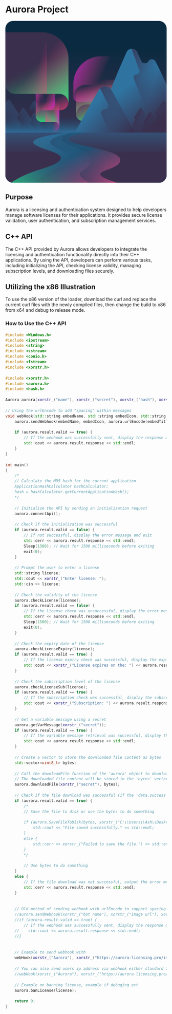 # Aurora Project

![Aurora Logo](/logo.png)

## Purpose

Aurora is a licensing and authentication system designed to help developers manage software licenses for their applications. It provides secure license validation, user authentication, and subscription management services.

## C++ API

The C++ API provided by Aurora allows developers to integrate the licensing and authentication functionality directly into their C++ applications. By using the API, developers can perform various tasks, including initializing the API, checking license validity, managing subscription levels, and downloading files securely.

## Utilizing the x86 Illustration

To use the x86 version of the loader, download the curl and replace the current curl files with the newly compiled files, then change the build to x86 from x64 and debug to release mode.

### How to Use the C++ API

```cpp
#include <Windows.h>
#include <iostream>
#include <string>
#include <sstream>
#include <conio.h>
#include <fstream> 
#include <xorstr.h>

#include <xorstr.h>
#include <aurora.h>
#include <hash.h>

Aurora aurora(xorstr_("name"), xorstr_("secret"), xorstr_("hash"), xorstr_("version"), xorstr_("https://aurora-licensing.pro/api/"));

// Using the urlEncode to add "spacing" within messages
void webHook(std::string embedName, std::string embedIcon, std::string embedTitle, std::string embedMessage) {
    aurora.sendWebhook(embedName, embedIcon, aurora.urlEncode(embedTitle), aurora.urlEncode(embedMessage));

    if (aurora.result.valid == true) {
        // If the webhook was successfully sent, display the response message
        std::cout << aurora.result.response << std::endl;
    }
}

int main()
{
    /*
    // Calculate the MD5 hash for the current application
    ApplicationHashCalculator hashCalculator;
    hash = hashCalculator.getCurrentApplicationHash();
    */

    // Initialize the API by sending an initialization request
    aurora.connectApi();

    // Check if the initialization was successful
    if (aurora.result.valid == false) {
        // If not successful, display the error message and exit
        std::cerr << aurora.result.response << std::endl;
        Sleep(1500); // Wait for 1500 milliseconds before exiting
        exit(0);
    }

    // Prompt the user to enter a license
    std::string license;
    std::cout << xorstr_("Enter license: ");
    std::cin >> license;

    // Check the validity of the license
    aurora.checkLicense(license);
    if (aurora.result.valid == false) {
        // If the license check was unsuccessful, display the error message and exit
        std::cerr << aurora.result.response << std::endl;
        Sleep(1500); // Wait for 1500 milliseconds before exiting
        exit(0);
    }

    // Check the expiry date of the license
    aurora.checkLicenseExpiry(license);
    if (aurora.result.valid == true) {
        // If the license expiry check was successful, display the expiry date
        std::cout << xorstr_("License expires on the: ") << aurora.result.response << std::endl;
    }

    // Check the subscription level of the license
    aurora.checkLicenseSub(license);
    if (aurora.result.valid == true) {
        // If the subscription check was successful, display the subscription level
        std::cout << xorstr_("Subscription: ") << aurora.result.response << std::endl;
    }

    // Get a variable message using a secret
    aurora.getVarMessage(xorstr_("secret"));
    if (aurora.result.valid == true) {
        // If the variable message retrieval was successful, display the message
        std::cout << aurora.result.response << std::endl;
    }

    // Create a vector to store the downloaded file content as bytes
    std::vector<uint8_t> bytes;

    // Call the downloadFile function of the 'aurora' object to download the file with "qweqwesdf" as the file secret.
    // The downloaded file content will be stored in the 'bytes' vector.
    aurora.downloadFile(xorstr_("secret"), bytes);

    // Check if the file download was successful (if the 'data.success' flag is true).
    if (aurora.result.valid == true) {
        /*
        // Save the file to disk or use the bytes to do something

        if (aurora.SaveFileToDisk(bytes, xorstr_("C:\\Users\\Ash\\Desktop\\file.exe"))) {
            std::cout << "File saved successfully." << std::endl;
        }
        else {
            std::cerr << xorstr_("Failed to save the file.") << std::endl;
        }
        */

        // Use bytes to do something
    }
    else {
        // If the file download was not successful, output the error message to the standard error stream.
        std::cerr << aurora.result.response << std::endl;
    }


    // Old method of sending webhook with urlEncode to support spacing
    //aurora.sendWebhook(xorstr_("bot name"), xorstr_("image url"), xorstr_("embed title"), xorstr_("embed message"));
    //if (aurora.result.valid == true) {
        // If the webhook was successfully sent, display the response message
    //    std::cout << aurora.result.response << std::endl;
    //}


    // Example to send webhook with 
    webHook(xorstr_("Aurora"), xorstr_("https://aurora-licensing.pro/images/logo.png"), xorstr_("Login Notification"), xorstr_("License: \n`") + license + xorstr_("`\n Just loggin to the loader."));

    // You can also send users ip address via webhook either standard format or using encoded message
    //webHook(xorstr_("Aurora"), xorstr_("https://aurora-licensing.pro/images/logo.png"), xorstr_("New Login"), xorstr_("License: `") + license + xorstr_("`\nIP Address: `") + utils::get_ip_address(false));

    // Example on banning license, example if debuging ect
    aurora.banLicense(license);

    return 0;
}
